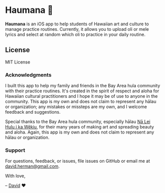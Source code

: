 # Haumana 🌺

**Haumana** is an iOS app to help students of Hawaiian art and culture to manage practice routines. Currently, it allows you to upload oli or mele lyrics and select at random which oli to practice in your daily routine.

## License

MIT License

### Acknowledgments

I built this app to help my family and friends in the Bay Area hula community with their practice routines. It's created in the spirit of respect and aloha for Hawaiian cultural practitioners and I hope it may be of use to anyone in the community. This app is my own and does not claim to represent any hālau or organization; any mistakes or missteps are my own, and I welcome feedback and suggestions.

Special thanks to the Bay Area hula community, especially hālau [Nā Lei Hulu i ka Wēkiu](https://naleihulu.org/), for their many years of making art and spreading beauty and aloha. Again, this app is my own and does not claim to represent any hālau or organization.

### Support

For questions, feedback, or issues, file issues on GitHub or email me at david.herman@gmail.com.

With love,

– [David](https://dherman.dev) ♥️
